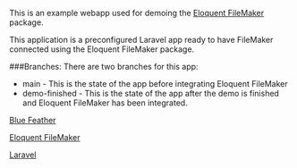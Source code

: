 This is an example webapp used for demoing the [Eloquent FileMaker](https://github.com/BlueFeatherGroup/eloquent-filemaker) package.

This application is a preconfigured Laravel app ready to have FileMaker connected using the Eloquent FileMaker package.

###Branches:
There are two branches for this app:

* main - This is the state of the app before integrating Eloquent FileMaker
* demo-finished - This is the state of the app after the demo is finished and Eloquent FileMaker has been integrated.


[Blue Feather](https://www.bluefeathergroup.com])

[Eloquent FileMaker](https://github.com/BlueFeatherGroup/eloquent-filemaker)

[Laravel](https://laravel.com])
